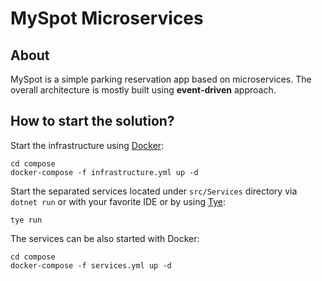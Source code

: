 # MySpot Microservices


## About

MySpot is a simple parking reservation app based on microservices. The overall architecture is mostly built using **event-driven** approach.

**How to start the solution?**
----------------

Start the infrastructure using [Docker](https://docs.docker.com/get-docker/):

```
cd compose
docker-compose -f infrastructure.yml up -d
```

Start the separated services located under `src/Services` directory via `dotnet run` or with your favorite IDE or by using [Tye](https://github.com/dotnet/tye):

```
tye run
```

The services can be also started with Docker:

```
cd compose
docker-compose -f services.yml up -d
```
